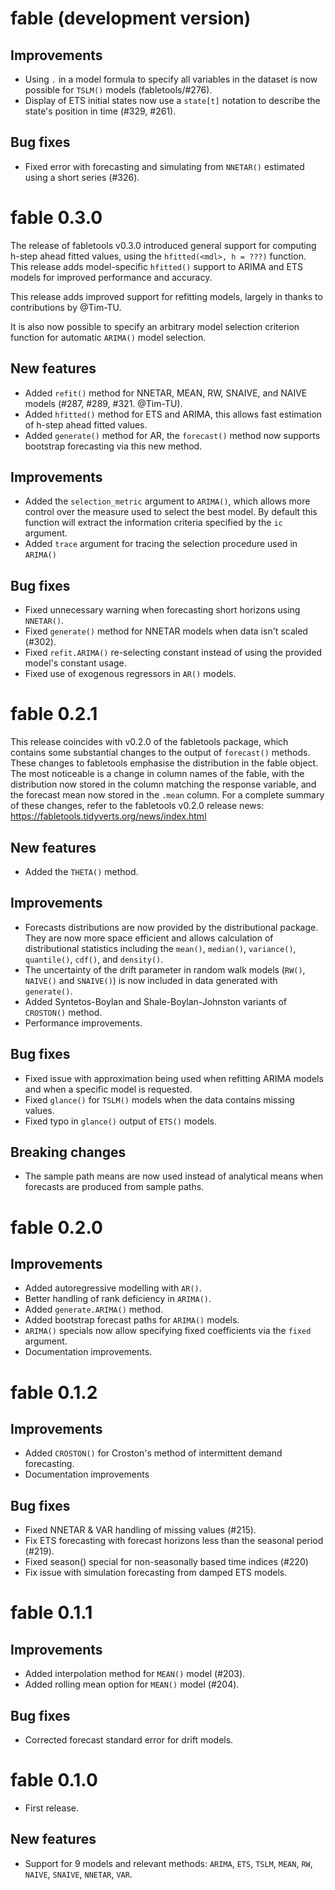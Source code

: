 # fable (development version)

## Improvements

* Using `.` in a model formula to specify all variables in the dataset is now
  possible for `TSLM()` models (fabletools/#276).
* Display of ETS initial states now use a `state[t]` notation to describe the
  state's position in time (#329, #261).

## Bug fixes

* Fixed error with forecasting and simulating from `NNETAR()` estimated using
  a short series (#326).

# fable 0.3.0

The release of fabletools v0.3.0 introduced general support for computing h-step 
ahead fitted values, using the `hfitted(<mdl>, h = ???)` function. This release
adds model-specific `hfitted()` support to ARIMA and ETS models for improved
performance and accuracy.

This release adds improved support for refitting models, largely in thanks to
contributions by @Tim-TU.

It is also now possible to specify an arbitrary model selection criterion 
function for automatic `ARIMA()` model selection.

## New features

* Added `refit()` method for NNETAR, MEAN, RW, SNAIVE, and NAIVE models 
  (#287, #289, #321. @Tim-TU).
* Added `hfitted()` method for ETS and ARIMA, this allows fast estimation of 
  h-step ahead fitted values.
* Added `generate()` method for AR, the `forecast()` method now supports
  bootstrap forecasting via this new method.

## Improvements

* Added the `selection_metric` argument to `ARIMA()`, which allows more control
  over the measure used to select the best model. By default this function will
  extract the information criteria specified by the `ic` argument.
* Added `trace` argument for tracing the selection procedure used in `ARIMA()`

## Bug fixes

* Fixed unnecessary warning when forecasting short horizons using `NNETAR()`.
* Fixed `generate()` method for NNETAR models when data isn't scaled (#302).
* Fixed `refit.ARIMA()` re-selecting constant instead of using the provided
  model's constant usage.
* Fixed use of exogenous regressors in `AR()` models.

# fable 0.2.1

This release coincides with v0.2.0 of the fabletools package, which contains
some substantial changes to the output of `forecast()` methods.
These changes to fabletools emphasise the distribution in the fable 
object. The most noticeable is a change in column names of the fable, with the
distribution now stored in the column matching the response variable, and the
forecast mean now stored in the `.mean` column. 
For a complete summary of these changes, refer to the fabletools v0.2.0 release
news: https://fabletools.tidyverts.org/news/index.html

## New features

* Added the `THETA()` method.

## Improvements

* Forecasts distributions are now provided by the distributional package. They
  are now more space efficient and allows calculation of distributional 
  statistics including the `mean()`, `median()`, `variance()`, `quantile()`,
  `cdf()`, and  `density()`.
* The uncertainty of the drift parameter in random walk models (`RW()`, 
  `NAIVE()` and `SNAIVE()`) is now included in data generated with `generate()`.
* Added Syntetos-Boylan and Shale-Boylan-Johnston variants of `CROSTON()` method.
* Performance improvements.

## Bug fixes

* Fixed issue with approximation being used when refitting ARIMA models and when
  a specific model is requested.
* Fixed `glance()` for `TSLM()` models when the data contains missing values.
* Fixed typo in `glance()` output of `ETS()` models.

## Breaking changes

* The sample path means are now used instead of analytical means when forecasts 
  are produced from sample paths.

# fable 0.2.0

## Improvements

* Added autoregressive modelling with `AR()`.
* Better handling of rank deficiency in `ARIMA()`.
* Added `generate.ARIMA()` method.
* Added bootstrap forecast paths for `ARIMA()` models.
* `ARIMA()` specials now allow specifying fixed coefficients via the `fixed` argument.
* Documentation improvements.

# fable 0.1.2

## Improvements

* Added `CROSTON()` for Croston's method of intermittent demand forecasting.
* Documentation improvements

## Bug fixes

* Fixed NNETAR & VAR handling of missing values (#215).
* Fix ETS forecasting with forecast horizons less than the seasonal period (#219).
* Fixed season() special for non-seasonally based time indices (#220)
* Fix issue with simulation forecasting from damped ETS models.

# fable 0.1.1

## Improvements

* Added interpolation method for `MEAN()` model (#203).
* Added rolling mean option for `MEAN()` model (#204).

## Bug fixes

* Corrected forecast standard error for drift models.

# fable 0.1.0

* First release.

## New features

* Support for 9 models and relevant methods: `ARIMA`, `ETS`, `TSLM`, `MEAN`, `RW`, `NAIVE`, `SNAIVE`, `NNETAR`, `VAR`.
